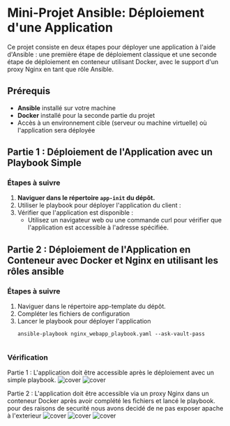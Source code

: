# Mini-Projet Ansible: Déploiement d'une Application

Ce projet consiste en deux étapes pour déployer une application à l'aide d'Ansible : une première étape de déploiement classique et une seconde étape de déploiement en conteneur utilisant Docker, avec le support d'un proxy Nginx en tant que rôle Ansible.

## Prérequis

- **Ansible** installé sur votre machine
- **Docker** installé pour la seconde partie du projet
- Accès à un environnement cible (serveur ou machine virtuelle) où l'application sera déployée

## Partie 1 : Déploiement de l'Application avec un Playbook Simple

### Étapes à suivre

1. **Naviguer dans le répertoire `app-init` du dépôt.**
2. Utiliser le playbook pour déployer l'application du client :
3. Vérifier que l'application est disponible :
   - Utilisez un navigateur web ou une commande curl pour vérifier que l'application est accessible à l'adresse spécifiée.

## Partie 2 : Déploiement de l'Application en Conteneur avec Docker et Nginx en utilisant les rôles ansible

### Étapes à suivre

1. Naviguer dans le répertoire app-template du dépôt.
2. Compléter les fichiers de configuration    
3. Lancer le playbook pour déployer l'application
   ```
   ansible-playbook nginx_webapp_playbook.yaml --ask-vault-pass


### Vérification

Partie 1 : L'application doit être accessible après le déploiement avec un simple playbook.
![cover](img/firsplay.png)
![cover](img/firstapp.png)


Partie 2 : L'application doit être accessible via un proxy Nginx dans un conteneur Docker après avoir complété les fichiers et lancé le playbook.
pour des raisons de securité nous avons decidé de ne pas exposer apache à l'exterieur
![cover](img/containerup.png)
![cover](img/secondplay.png)
![cover](img/webapp.png)
